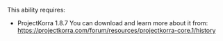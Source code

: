 This ability requires: 

- ProjectKorra 1.8.7
You can download and learn more about it from:
https://projectkorra.com/forum/resources/projectkorra-core.1/history
